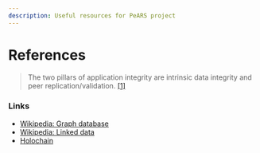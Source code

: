```yaml
---
description: Useful resources for PeARS project
---
```


# References

> The two pillars of application integrity are intrinsic data integrity and peer replication/validation. [\[1\]](https://developer.holochain.org/docs/concepts/1_the_basics/#key-takeaways)

### Links

* [Wikipedia: Graph database](https://en.wikipedia.org/wiki/Graph_database)
* [Wikipedia: Linked data](https://en.wikipedia.org/wiki/Linked_data)
* [Holochain](https://holochain.org/) 



